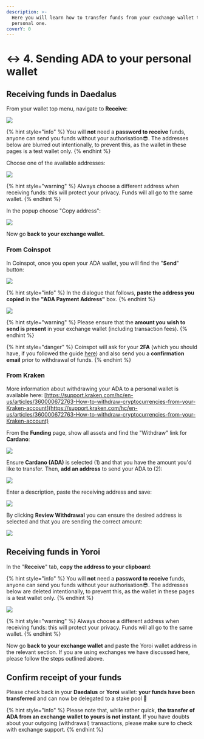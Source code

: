 ```yaml
---
description: >-
  Here you will learn how to transfer funds from your exchange wallet to your
  personal one.
coverY: 0
---
```


# ↔ 4. Sending ADA to your personal wallet

## Receiving funds in Daedalus

From your wallet top menu, navigate to **Receive**:

![](.gitbook/assets/daedalus\_receive.png)

{% hint style="info" %}
You will **not** need a **password to receive** funds, anyone can send you funds without your authorisation:sunglasses:. The addresses below are blurred out intentionally, to prevent this, as the wallet in these pages is a test wallet only.&#x20;
{% endhint %}

Choose one of the available addresses:

![](.gitbook/assets/daedalus\_receive\_02.png)

{% hint style="warning" %}
Always choose a different address when receiving funds: this will protect your privacy. Funds will all go to the same wallet.&#x20;
{% endhint %}

In the popup choose "Copy address":

![](.gitbook/assets/daedalus\_share\_address.png)

Now go **back to your exchange wallet.**

### **From Coinspot**

In Coinspot, once you open your ADA wallet, you will find the "**Send**" button:

![](.gitbook/assets/coinspot\_send.png)

{% hint style="info" %}
In the dialogue that follows, **paste the address you copied** in the **"ADA Payment Address"** box.
{% endhint %}

![](.gitbook/assets/coinspot\_wallet\_send\_edit.png)

{% hint style="warning" %}
Please ensure that the **amount you wish to send is present** in your exchange wallet (including transaction fees).
{% endhint %}

{% hint style="danger" %}
Coinspot will ask for your **2FA** (which you should have, if you followed the guide [here](choosing-an-exchange/coinspot.md)) and also send you a **confirmation email** prior to withdrawal of funds.&#x20;
{% endhint %}

### From Kraken

More information about withdrawing your ADA to a personal wallet is available here: [https://support.kraken.com/hc/en-us/articles/360000672763-How-to-withdraw-cryptocurrencies-from-your-Kraken-account](https://support.kraken.com/hc/en-us/articles/360000672763-How-to-withdraw-cryptocurrencies-from-your-Kraken-account)

From the **Funding** page, show all assets and find the "Withdraw" link for **Cardano**:

![](.gitbook/assets/kraken\_withdraw\_01.png)

Ensure **Cardano (ADA)** is selected (1) and that you have the amount you'd like to transfer. Then, **add an address** to send your ADA to (2):&#x20;

![](.gitbook/assets/kraken\_withdraw\_02.png)

Enter a description, paste the receiving address and save:

![](.gitbook/assets/kraken\_withdraw\_03.png)

By clicking **Review Withdrawal** you can ensure the desired address is selected and that you are sending the correct amount:

![](.gitbook/assets/kraken\_withdraw\_04.png)

## Receiving funds in Yoroi

In the "**Receive**" tab, **copy the address to your clipboard**:

{% hint style="info" %}
You will **not** need a **password to receive** funds, anyone can send you funds without your authorisation:sunglasses:. The addresses below are deleted intentionally, to prevent this, as the wallet in these pages is a test wallet only.&#x20;
{% endhint %}

![](.gitbook/assets/yoroi\_receive.png)

{% hint style="warning" %}
Always choose a different address when receiving funds: this will protect your privacy. Funds will all go to the same wallet.
{% endhint %}

Now go **back to your exchange wallet** and paste the Yoroi wallet address in the relevant section. If you are using exchanges we have discussed here, please follow the steps outlined above.

## Confirm receipt of your funds

Please check back in your **Daedalus** or **Yoroi** wallet: **your funds have been transferred** and can now be delegated to a stake pool :clap:&#x20;

{% hint style="info" %}
Please note that, while rather quick, **the transfer of ADA from an exchange wallet to yours is not instant**. If you have doubts about your outgoing (withdrawal) transactions, please make sure to check with exchange support.&#x20;
{% endhint %}
